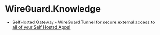 # WireGuard.Knowledge
- [SelfHosted Gateway - WireGuard Tunnel for secure external access to all of your Self Hosted Apps!](https://youtu.be/VCH8-XOikQc)
